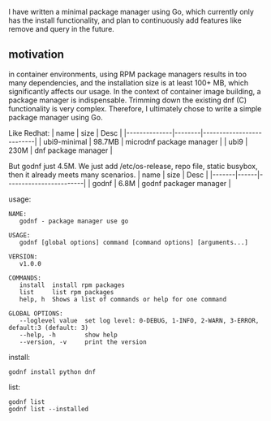 I have written a minimal package manager using Go, which currently only has the install functionality, 
and plan to continuously add features like remove and query in the future. 

## motivation 
in container environments, using RPM package managers results in too many dependencies, 
and the installation size is at least 100+ MB, which significantly affects our usage. 
In the context of container image building, a package manager is indispensable. 
Trimming down the existing dnf (C) functionality is very complex. Therefore, 
I ultimately chose to write a simple package manager using Go.

Like Redhat:
| name         | size   | Desc                     |
|--------------|--------|--------------------------|
| ubi9-minimal | 98.7MB | microdnf package manager |
| ubi9         | 230M   | dnf package manager      |

But godnf just 4.5M. We just add /etc/os-release, repo file, static busybox, then it already meets many scenarios.
| name  | size | Desc                   |
|-------|------|------------------------|
| godnf | 6.8M | godnf packager manager |



usage:
```shell
NAME:
   godnf - package manager use go

USAGE:
   godnf [global options] command [command options] [arguments...]

VERSION:
   v1.0.0

COMMANDS:
   install  install rpm packages
   list     list rpm packages
   help, h  Shows a list of commands or help for one command

GLOBAL OPTIONS:
   --loglevel value  set log level: 0-DEBUG, 1-INFO, 2-WARN, 3-ERROR, default:3 (default: 3)
   --help, -h        show help
   --version, -v     print the version
```

install:
```
godnf install python dnf
```

list:
```shell
godnf list
godnf list --installed
```
